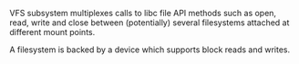 VFS subsystem multiplexes calls to libc file API methods such as open,
read, write and close between (potentially) several filesystems attached
at different mount points.

A filesystem is backed by a device which supports block reads and writes.
